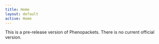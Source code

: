 ```yaml
---
title: Home
layout: default
active: Home
---
```


This is a pre-release version of Phenopackets. There is no current official version.